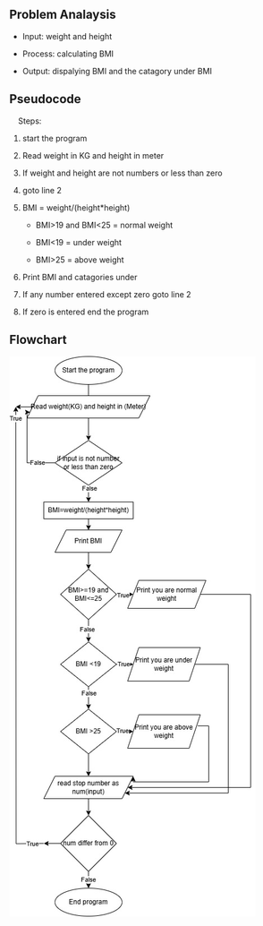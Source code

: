 ## Problem Analaysis

- Input: weight and height

- Process: calculating BMI 

- Output: dispalying BMI and the catagory under BMI

## Pseudocode

    Steps:

1. start the program

2. Read weight in KG and height in meter

3. If weight and height are not numbers or less than zero

4. goto line 2

5. BMI = weight/(height*height)
   
   - BMI>19 and BMI<25 = normal weight
   
   - BMI<19 = under weight 
   
   - BMI>25 = above weight

6. Print BMI and catagories under

7. If any number entered except zero goto line 2

8. If zero is entered end the program

## Flowchart 

![image aly](https://raw.githubusercontent.com/SWEG-2016EC-Batch/Zen/f56fd49a9e4dbdc109708e7c2ebc4bc04e2e79b2/ETS1315_Suheil_Ali/BMI2.jpg)
